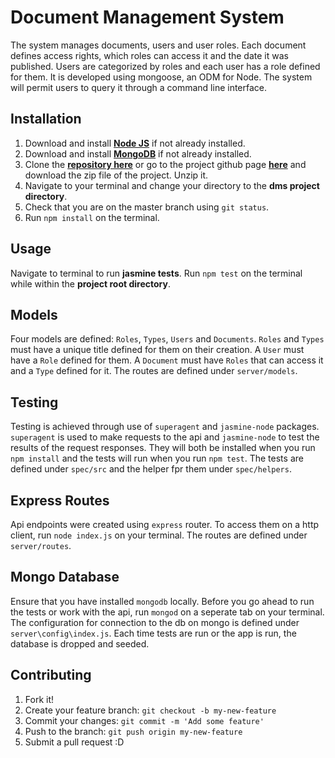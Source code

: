 # Document Management System
The system manages documents, users and user roles. Each document defines access rights, which roles can access it and the date it was published. Users are categorized by roles and each user has a role defined for them.
It is developed using ​mongoose​, an ODM for Node. The system will permit users to query it through a command line interface.

## Installation

1. Download and install [**Node JS**](https://nodejs.org/en/) if not already installed.
1. Download and install [**MongoDB**](https://www.mongodb.org/) if not already installed.
1. Clone the [**repository here**](https://github.com/andela-hkoske/dms.git) or go to the project github page [**here**](https://github.com/andela-hkoske/dms/) and download the zip file of the project. Unzip it.
1. Navigate to your terminal and change your directory to the **dms project directory**.
1. Check that you are on the master branch using `git status`.
1. Run `npm install` on the terminal.

## Usage

Navigate to terminal to run **jasmine tests**.
Run `npm test` on the terminal while within the **project root directory**.

## Models

Four models are defined: `Roles`, `Types`, `Users` and `Documents`. `Roles` and `Types` must have a unique title defined for them on their creation. A `User` must have a `Role` defined for them. A `Document` must have `Roles` that can access it and a `Type` defined for it. The routes are defined under `server/models`.

## Testing

Testing is achieved through use of `superagent` and `jasmine-node` packages. `superagent` is used to make requests to the api and `jasmine-node` to test the results of the request responses. They will both be installed when you run `npm install` and the tests will run when you run `npm test`. The tests are defined under `spec/src` and the helper fpr them under `spec/helpers`.

## Express Routes

Api endpoints were created using `express` router. To access them on a http client, run `node index.js` on your terminal. The routes are defined under `server/routes`.

## Mongo Database

Ensure that you have installed `mongodb` locally. Before you go ahead to run the tests or work with the api, run `mongod` on a seperate tab on your terminal. The configuration for connection to the db on mongo is defined under `server\config\index.js`. Each time tests are run or the app is run, the database is dropped and seeded.

## Contributing

1. Fork it!
1. Create your feature branch: `git checkout -b my-new-feature`
1. Commit your changes: `git commit -m 'Add some feature'`
1. Push to the branch: `git push origin my-new-feature`
1. Submit a pull request :D
